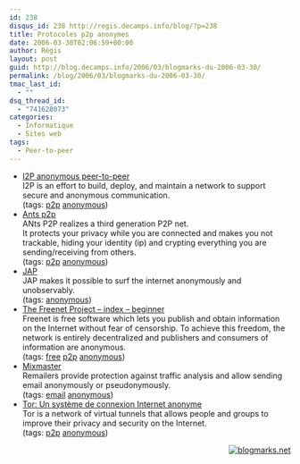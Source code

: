 ```yaml
---
id: 238
disqus_id: 238 http://regis.decamps.info/blog/?p=238
title: Protocoles p2p anonymes
date: 2006-03-30T02:06:59+00:00
author: Régis
layout: post
guid: http://blog.decamps.info/2006/03/blogmarks-du-2006-03-30/
permalink: /blog/2006/03/blogmarks-du-2006-03-30/
tmac_last_id:
  - ""
dsq_thread_id:
  - "741628073"
categories:
  - Informatique
  - Sites web
tags:
  - Peer-to-peer
---
```

<ul class="blogmarks">
  <li>
    <a href="http://www.i2p.net/how_intro">I2P anonymous peer-to-peer</a><br />I2P is an effort to build, deploy, and maintain a network to support secure and anonymous communication.<br />(tags: <a rel="tag" href="http://blogmarks.net/tag/p2p">p2p</a> <a rel="tag" href="http://blogmarks.net/tag/anonymous">anonymous</a>)
  </li>
  <li>
    <a href="http://www.myjavaserver.com/~gwren/home.jsp?page=custom&xmlName=ants">Ants p2p</a><br />ANts P2P realizes a third generation P2P net.<br /> It protects your privacy while you are connected and makes you not trackable, hiding your identity (ip) and crypting everything you are sending/receiving from others.<br />(tags: <a rel="tag" href="http://blogmarks.net/tag/p2p">p2p</a> <a rel="tag" href="http://blogmarks.net/tag/anonymous">anonymous</a>)
  </li>
  <li>
    <a href="http://anon.inf.tu-dresden.de/index_en.html">JAP</a><br />JAP makes it possible to surf the internet anonymously and unobservably.<br />(tags: <a rel="tag" href="http://blogmarks.net/tag/anonymous">anonymous</a>)
  </li>
  <li>
    <a href="http://freenetproject.org/">The Freenet Project – index – beginner</a><br />Freenet is free software which lets you publish and obtain information on the Internet without fear of censorship. To achieve this freedom, the network is entirely decentralized and publishers and consumers of information are anonymous.<br />(tags: <a rel="tag" href="http://blogmarks.net/tag/free">free</a> <a rel="tag" href="http://blogmarks.net/tag/p2p">p2p</a> <a rel="tag" href="http://blogmarks.net/tag/anonymous">anonymous</a>)
  </li>
  <li>
    <a href="http://mixmaster.sourceforge.net/">Mixmaster</a><br />Remailers provide protection against traffic analysis and allow sending email anonymously or pseudonymously.<br />(tags: <a rel="tag" href="http://blogmarks.net/tag/email">email</a> <a rel="tag" href="http://blogmarks.net/tag/anonymous">anonymous</a>)
  </li>
  <li>
    <a href="http://tor.freehaven.net/">Tor: Un système de connexion Internet anonyme</a><br />Tor is a network of virtual tunnels that allows people and groups to improve their privacy and security on the Internet.<br />(tags: <a rel="tag" href="http://blogmarks.net/tag/p2p">p2p</a> <a rel="tag" href="http://blogmarks.net/tag/anonymous">anonymous</a>)
  </li>
</ul>

<p style="text-align:right">
  <a href="http://blogmarks.net/user/Regis"><img src="http://blogmarks.net/img/button.png" alt="blogmarks.net" border="0" /></a>
</p>
